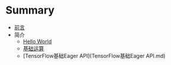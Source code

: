 # Summary

* [前言](README.md)
* 简介
    * [Hello World](HelloWorld.md)
    * [基础运算](基础运算.md)
    * [TensorFlow基础Eager API](TensorFlow基础Eager API.md)


